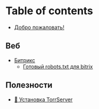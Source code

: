 # Table of contents

* [Добро пожаловать!](README.md)

## Веб

* [Битрикс](veb/bitriks/README.md)
  * [Готовый robots.txt для bitrix](veb/bitriks/gotovyi-robots.txt-dlya-bitrix.md)

## Полезности

* [🎦 Установка TorrServer](zakladki/ustanovka-torrserver.md)
